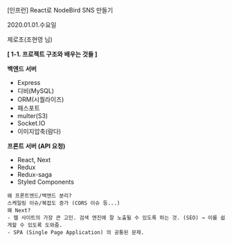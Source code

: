 [인프런] React로 NodeBird SNS 만들기

2020.01.01.수요일

제로초(조현영 님)



**[ 1-1. 프로젝트 구조와 배우는 것들 ]**

**백엔드 서버**

- Express
- 디비(MySQL)
- ORM(시퀄라이즈)
- 패스포트
- multer(S3)
- Socket.IO
- 이미지압축(람다)

**프론트 서버 (API 요청)**

- React, Next
- Redux
- Redux-saga
- Styled Components

```
왜 프론트엔드/백엔드 분리?
스케일링 이슈/복잡도 증가 (CORS 이슈 등...)
왜 Next?
- 웹 사이트의 가장 큰 고민. 검색 엔진에 잘 노출될 수 있도록 하는 것. (SEO) → 이를 쉽게할 수 있도록 도와줌.
- SPA (Single Page Application) 의 공통된 문제.
```
